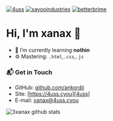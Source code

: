 [![4uss](https://img.shields.io/website?logo=google-chrome&logoColor=white&down_color=red&down_message=offline&label=4uss.cyou&style=for-the-badge&up_message=online&url=https%3A%2F%2F4uss.cyou)][4uss]
[![xayooindustries](https://img.shields.io/website?logo=google-chrome&logoColor=white&down_color=red&down_message=offline&label=xayooindustries.us&style=for-the-badge&up_message=online&url=https%3A%2F%2Fxayooindustries.us)][xayooindustries]
[![betterbrime](https://img.shields.io/website?logoColor=white&down_color=red&down_message=offline&label=betterbri.me&style=for-the-badge&up_message=online&url=https%3A%2F%2Fbetterbri.me)][betterbrime]

# Hi, I'm xanax 👋

- 🌱 I’m currently learning **nothin**
- ⚙️ Mastering: `.html`,`.css`,`.js`


### 📬 Get in Touch

- GitHub: [github.com/ankordii][github]
- Site: [https://4uss.cyou][4uss]
- E-mail: xanax@4uss.cyou

![3xanax github stats](https://github-readme-stats.vercel.app/api?username=ankordii&show_icons=true&hide_border=true&theme=dracula)

[xayooindustries]: https://xayooindustries.us
[4uss]: https://4uss.cyou
[betterbrime]: https://betterbri.me
[youtube]: https://www.youtube.com/tonieholak
[github]: https://github.com/ankordii
